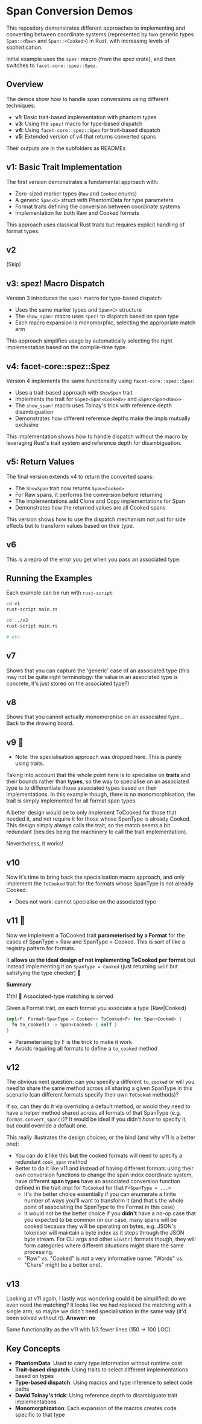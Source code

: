# Span Conversion Demos

This repository demonstrates different approaches to implementing and converting between
coordinate systems (represented by two generic types `Span::<Raw>` and `Span::<Cooked>`)
in Rust, with increasing levels of sophistication.

Initial example uses the `spez!` macro (from the spez crate), and then switches to `facet-core::spez::Spez`.

## Overview

The demos show how to handle span conversions using different techniques:

- **v1**: Basic trait-based implementation with phantom types
- **v3**: Using the `spez!` macro for type-based dispatch
- **v4**: Using `facet-core::spez::Spez` for trait-based dispatch
- **v5**: Extended version of v4 that returns converted spans

Their outputs are in the subfolders as READMEs

## v1: Basic Trait Implementation

The first version demonstrates a fundamental approach with:

- Zero-sized marker types (`Raw` and `Cooked` enums)
- A generic `Span<C>` struct with PhantomData for type parameters
- Format traits defining the conversion between coordinate systems
- Implementation for both Raw and Cooked formats

This approach uses classical Rust traits but requires explicit handling of format types.

## v2

(Skip)

## v3: spez! Macro Dispatch

Version 3 introduces the `spez!` macro for type-based dispatch:

- Uses the same marker types and `Span<C>` structure
- The `show_span!` macro uses `spez!` to dispatch based on span type
- Each macro expansion is monomorphic, selecting the appropriate match arm

This approach simplifies usage by automatically selecting the right implementation
based on the compile-time type.

## v4: facet-core::spez::Spez

Version 4 implements the same functionality using `facet-core::spez::Spez`:

- Uses a trait-based approach with `ShowSpan` trait
- Implements the trait for `&Spez<Span<Cooked>>` and `&Spez<Span<Raw>>`
- The `show_span!` macro uses Tolnay's trick with reference depth disambiguation
- Demonstrates how different reference depths make the impls mutually exclusive

This implementation shows how to handle dispatch without the macro by leveraging
Rust's trait system and reference depth for disambiguation.

## v5: Return Values

The final version extends v4 to return the converted spans:

- The `ShowSpan` trait now returns `Span<Cooked>`
- For Raw spans, it performs the conversion before returning
- The implementations add Clone and Copy implementations for Span
- Demonstrates how the returned values are all Cooked spans

This version shows how to use the dispatch mechanism not just for side effects but
to transform values based on their type.

## v6

This is a repro of the error you get when you pass an associated type.

## Running the Examples

Each example can be run with `rust-script`:

```bash
cd v1
rust-script main.rs

cd ../v3
rust-script main.rs

# etc.
```

## v7

Shows that you can capture the 'generic' case of an associated type (this may not be quite right
terminology: the value in an associated type is concrete, it's just stored on the associated type?)

## v8

Shows that you cannot actually monomorphise on an associated type... Back to the drawing board.

## v9 :tada:

- Note: the specialisation approach was dropped here. This is purely using traits.

Taking into account that the whole point here is to specialise on **traits** and their bounds rather
than **types**, so the way to specialise on an associated type is to differentiate those associated
types based on their implementations. In this example though, there is no monomorphisation, the
trait is simply implemented for all format span types.

A better design would be to only implement ToCooked for those that needed it, and not require it for
those whose SpanType is already Cooked. This design simply always calls the trait, so the match
seems a bit redundant (besides being the machinery to call the trait implementation).

Nevertheless, it works!

## v10

Now it's time to bring back the specialisation macro approach, and only implement the `ToCooked` trait for
the formats whose SpanType is not already Cooked.

- Does not work: cannot specialise on the associated type

## v11 :tada:

Now we implement a ToCooked trait **parameterised by a Format** for the cases of SpanType = Raw and
SpanType = Cooked. This is sort of like a registry pattern for formats.

It **allows us the ideal design of not implementing ToCooked per format** but instead implementing
it on `SpanType = Cooked` (just returning `self` but satisfying the type checker) :tada:

**Summary**

11th! 🎉 Associated-type matching is served

Given a Format trait, on each format you associate a type {Raw|Cooked}

```rust
impl<F: Format<SpanType = Cooked>> ToCooked<F> for Span<Cooked> {
  fn to_cooked() -> Span<Cooked> { self }
}
```

- Parameterising by F is the trick to make it work
- Avoids requiring all formats to define a `to_cooked` method

## v12

The obvious next question: can you specify a different `to_cooked` or will you need to share the
same method across all sharing a given SpanType in this scenario (can different formats specify
their own `ToCooked` methods)?

If so, can they do it via overriding a default method, or would they need to have a helper method
shared across all formats of that SpanType (e.g. `format.convert_span()`)? It would be ideal if you
didn't *have* to specify it, but could override a default one.

This really illustrates the design choices, or the bind (and why v11 is a better one):

- You can do it like this **but** the cooked formats will need to specify a redundant `cook_span`
  method
- Better to do it like v11 and instead of having different formats using their own conversion
  functions to change the span index coordinate system, have different **span types** have an
  associated conversion function defined in the trait impl for `ToCooked` for that `F<SpanType = ...>`
  - It's the better choice essentially if you can enumerate a finite number of ways you'll want to
    transform it (and that's the whole point of associating the SpanType to the Format in this case)
  - It would not be the better choice if you **didn't** have a no-op case that you expected to be
    common (in our case, many spans will be cooked because they will be operating on bytes, e.g.
    JSON's tokeniser will maintain a byte index as it steps through the JSON byte stream. For CLI
    args and other `&[&str]` formats though, they will form categories where different situations
    might share the same processing.
  - "Raw" vs. "Cooked" is not a very informative name: "Words" vs. "Chars" might be a better one).

## v13

Looking at v11 again, I lastly was wondering could it be simplified: do we even need the matching?
It looks like we had replaced the matching with a single arm, so maybe we didn't need specialisation
in the same way (it'd been solved without it). **Answer: no**

Same functionality as the v11 with 1/3 fewer lines (150 -> 100 LOC).

## Key Concepts

- **PhantomData**: Used to carry type information without runtime cost
- **Trait-based dispatch**: Using traits to select different implementations based on types
- **Type-based dispatch**: Using macros and type inference to select code paths
- **David Tolnay's trick**: Using reference depth to disambiguate trait implementations
- **Monomorphization**: Each expansion of the macros creates code specific to that type
